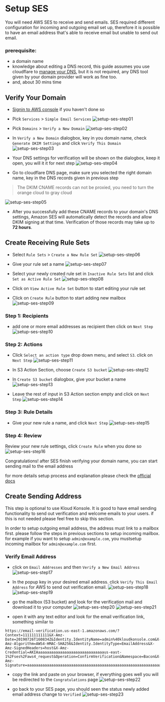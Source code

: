 # Setup SES
You will need AWS SES to receive and send emails. SES required different configuration for incoming and outgoing email set up, therefore it is possible to have an email address that's able to receive email but unable to send out email.

### prerequisite:
- a domain name
- knowledge about editing a DNS record, this guide assumes you use cloudflare to [manage your DNS](https://support.cloudflare.com/hc/en-us/articles/360019093151-Managing-DNS-records-in-Cloudflare), but it is not required, any DNS tool given by your domain provider will work as fine too.
- and, about 30 mins time

## Verify Your Domain
* [Signin to AWS console](https://console.aws.amazon.com/?nc2=h_m_mc) if you haven't done so

* Pick `Services` > `Simple Email Services`
![setup-ses-step01](../img/ses/01.png)

* Pick `Domains` > `Verify a New Domain`
![setup-ses-step02](../img/ses/02.png)

* In `Verify a New Domain` dialogbox, key in you domain name, check `Generate DKIM Settings` and click `Verify This Domain`
![setup-ses-step03](../img/ses/03.png)

* Your DNS settings for verification will be shown on the dialogbox, keep it open, you will it it for next step
![setup-ses-step04](../img/ses/04.png)

* Go to cloudflare DNS page, make sure you selected the right domain name, key in the DNS records given in previous step
> The DKIM CNAME records can not be proxied, you need to turn the orange cloud to gray cloud

![setup-ses-step05](../img/ses/05.png)

* After you successfully add these CNAME records to your domain's DNS settings, Amazon SES will automatically detect the records and allow DKIM signing at that time. Verification of those records may take up to **72 hours**.

## Create Receiving Rule Sets
* Select `Rule Sets` > `Create a New Rule Set`
![setup-ses-step06](../img/ses/06.png)

* Give your rule set a name
![setup-ses-step07](../img/ses/07.png)

* Select your newly created rule set in `Inactive Rule Sets` list and click `Set as Active Rule Set`
![setup-ses-step08](../img/ses/08.png)

* Click on `View Active Rule Set` button to start editing your rule set

* Click on `Create Rule` button to start adding new mailbox
![setup-ses-step09](../img/ses/09.png)

### Step 1: Recipients
* add one or more email addresses as recipient then click on `Next Step`
![setup-ses-step10](../img/ses/10.png)

### Step 2: Actions
* Click `Select an action type` drop down menu, and select `S3`. click on `Next Step`
![setup-ses-step11](../img/ses/11.png)

* In S3 Action Section, choose `Create S3 bucket`
![setup-ses-step12](../img/ses/12.png)

* In `Create S3 bucket` dialogbox, give your bucket a name
![setup-ses-step13](../img/ses/13.png)

* Leave the rest of input in S3 Action section empty and click on `Next Step`
![setup-ses-step14](../img/ses/14.png)

### Step 3: Rule Details
* Give your new rule a name, and click `Next Step`
![setup-ses-step15](../img/ses/15.png)

### Step 4: Review
Review your new rule settings, click `Create Rule` when you done so
![setup-ses-step16](../img/ses/16.png)

Congratulations! after SES finish verifying your domain name, you can start sending mail to the email address

for more details setup process and explanation please check the [official docs](https://docs.aws.amazon.com/ses/latest/DeveloperGuide/receiving-email.html)

## Create Sending Address
This step is optional to use Kloud Konsole. It is good to have email sending functionality to send out verification and welcome emails to your users. if this is not needed please feel free to skip this section.

In order to setup outgoing email address, the address must link to a mailbox first. please follow the steps in previous sections to setup incoming mailbox. for example if you want to setup `admin@example.com`, you mustsetup incoming mailbox for `admin@example.com` first.

### Verify Email Address
* click on `Email Addresses` and then `Verify a New Email Address`
![setup-ses-step17](../img/ses/17.png)

* In the popup key in your desired email address. click `Verify This Email Address` for AWS to send out verification email.
![setup-ses-step18](../img/ses/18.png)
![setup-ses-step19](../img/ses/19.png)

* go the mailbox (S3 bucket) and look for the verification mail and download it to your computer
![setup-ses-step20](../img/ses/20.png)
![setup-ses-step21](../img/ses/21.png)

* open it with any text editor and look for the email verification link, something similar to
```
https://email-verification.us-east-1.amazonaws.com/?Context=111111111111&X-Amz-Date=20190726T160834Z&Identity.IdentityName=admin%40kloudkonsole.com&X-Amz-Algorithm=AWS4-HMAC-SHA256&Identity.IdentityType=EmailAddress&X-Amz-SignedHeaders=host&X-Amz-Credential=AKIAaaaaaaaaaaaaaaaaaaaaaaaaaaaaaaus-east-1%2Fses%2Faws4_request&Operation=ConfirmVerification&Namespace=Bacon&X-Amz-Signature=aaaaaaaaaaaaaaaaaaaaaaaaaaaaaaaaaaaaaaaaaaaaaaaaaaaaaaaaaaaaaaaa
```

* copy the link and paste on your browser, if everything goes well you will be redirected to  the `Congratulations` page
![setup-ses-step22](../img/ses/22.png)

* go back to your SES page, you should seen the status newly added email address change to `Verified`
![setup-ses-step23](../img/ses/23.png)






